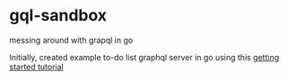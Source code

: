 # gql-sandbox
messing around with grapql in go

Initially, created example to-do list graphql server in go using this [getting started tutorial](https://gqlgen.com/getting-started/)
